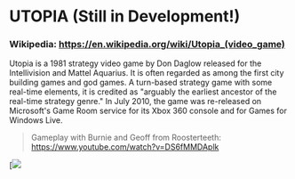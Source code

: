 # UTOPIA (Still in Development!)

### Wikipedia: https://en.wikipedia.org/wiki/Utopia_(video_game)

Utopia is a 1981 strategy video game by Don Daglow released for the Intellivision and Mattel Aquarius. It is often regarded as among the first city building games and god games. A turn-based strategy game with some real-time elements, it is credited as "arguably the earliest ancestor of the real-time strategy genre." In July 2010, the game was re-released on Microsoft's Game Room service for its Xbox 360 console and for Games for Windows Live.

> Gameplay with Burnie and Geoff from Roosterteeth: https://www.youtube.com/watch?v=DS6fMMDAplk

[![](https://i.imgur.com/pHO3ITm.jpg)
